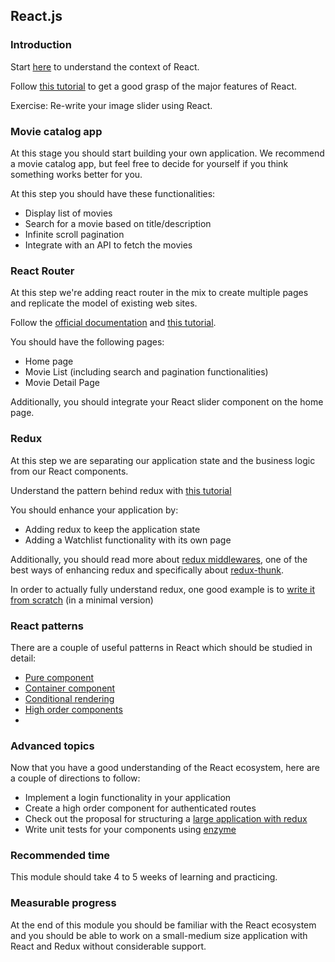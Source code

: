 ## React.js

### Introduction
Start [here](https://github.com/petehunt/react-howto) to understand the context of React.

Follow [this tutorial](https://egghead.io/courses/start-using-react-to-build-web-applications) to get a good grasp of the major features of React. 

Exercise: Re-write your image slider using React.

### Movie catalog app
At this stage you should start building your own application. We recommend a movie catalog app, but feel free to decide for yourself if you think something works better for you.

At this step you should have these functionalities:
* Display list of movies
* Search for a movie based on title/description
* Infinite scroll pagination
* Integrate with an API to fetch the movies

### React Router
At this step we're adding react router in the mix to create multiple pages and replicate the model of existing web sites.

Follow the [official documentation](https://reacttraining.com/react-router/) and [this tutorial](https://medium.com/@pshrmn/a-simple-react-router-v4-tutorial-7f23ff27adf).

You should have the following pages:
* Home page
* Movie List (including search and pagination functionalities)
* Movie Detail Page

Additionally, you should integrate your React slider component on the home page.

### Redux
At this step we are separating our application state and the business logic from our React components.

Understand the pattern behind redux with [this tutorial](https://egghead.io/lessons/javascript-redux-the-single-immutable-state-tree)

You should enhance your application by:
* Adding redux to keep the application state
* Adding a Watchlist functionality with its own page

Additionally, you should read more about [redux middlewares](http://redux.js.org/docs/advanced/Middleware.html), one of the best ways of enhancing redux and specifically about [redux-thunk](https://github.com/gaearon/redux-thunk).

In order to actually fully understand redux, one good example is to [write it from scratch](https://gist.github.com/alexnm/f696f9b627f77a3715f70192518ca5d8) (in a minimal version)

### React patterns
There are a couple of useful patterns in React which should be studied in detail:
* [Pure component](http://reactpatterns.com/#stateless-function)
* [Container component](http://reactpatterns.com/#container-component)
* [Conditional rendering](http://reactpatterns.com/#conditional-rendering)
* [High order components](ttps://www.sitepoint.com/react-higher-order-components/)
* 

### Advanced topics
Now that you have a good understanding of the React ecosystem, here are a couple of directions to follow:
* Implement a login functionality in your application
* Create a high order component for authenticated routes
* Check out the proposal for structuring a [large application with redux](https://github.com/alexnm/re-ducks)
* Write unit tests for your components using [enzyme](https://github.com/airbnb/enzyme)

### Recommended time
This module should take 4 to 5 weeks of learning and practicing.

### Measurable progress
At the end of this module you should be familiar with the React ecosystem and you should be able to work on a small-medium size application with React and Redux without considerable support.